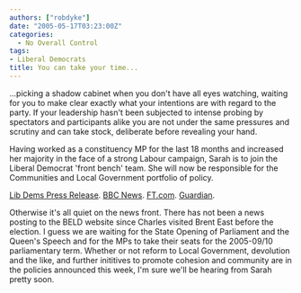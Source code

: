 ```yaml
---
authors: ["robdyke"]
date: "2005-05-17T03:23:00Z"
categories:
  - No Overall Control
tags:
- Liberal Democrats
title: You can take your time...
---
```

...picking a shadow cabinet when you don't have all eyes watching, waiting for you to make clear exactly what your intentions are with regard to the party. If your leadership hasn't been subjected to intense probing by spectators and participants alike you are not under the same pressures and scrutiny and can take stock, deliberate before revealing your hand.

Having worked as a constituency MP for the last 18 months and increased her majority in the face of a strong Labour campaign, Sarah is to join the Liberal Democrat 'front bench' team. She will now be responsible for the Communities and Local Government portfolio of policy.

[Lib Dems Press Release](http://www.libdems.org.uk/news/story.html?id=8656&#38;navPage=news.html). [BBC News](http://news.bbc.co.uk/2/hi/uk_news/politics/4551893.stm). [FT.com](http://news.ft.com/cms/s/6b861f90-c63a-11d9-b69b-00000e2511c8.html). [Guardian](http://politics.guardian.co.uk/libdems/story/0,9061,1485224,00.html).

Otherwise it's all quiet on the news front. There has not been a news posting to the BELD website since Charles visited Brent East before the election. I guess we are waiting for the State Opening of Parliament and the Queen's Speech and for the MPs to take their seats for the 2005-09/10 parliamentary term. Whether or not reform to Local Government, devolution and the like, and further inititives to promote cohesion and community are in the policies announced this week, I'm sure we'll be hearing from Sarah pretty soon.